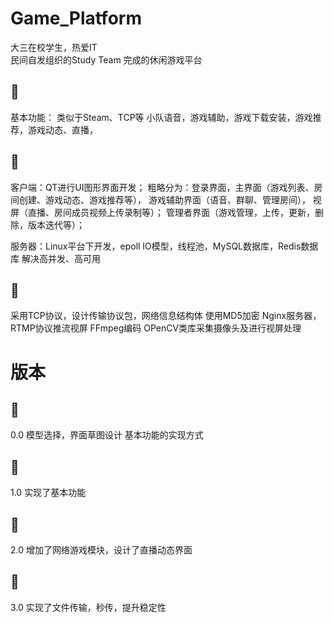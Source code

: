 # Game_Platform
大三在校学生，热爱IT  
民间自发组织的Study Team 完成的休闲游戏平台

## :ghost:
基本功能： 类似于Steam、TCP等
小队语音，游戏辅助，游戏下载安装，游戏推荐，游戏动态、直播，
## :ghost:
客户端：QT进行UI图形界面开发；
粗略分为：登录界面，主界面（游戏列表、房间创建、游戏动态、游戏推荐等），
         游戏辅助界面（语音、群聊、管理房间），
         视屏（直播、房间成员视频上传录制等）；
         管理者界面（游戏管理，上传，更新，删除，版本迭代等）；

服务器：Linux平台下开发，epoll IO模型，线程池，MySQL数据库，Redis数据库
       解决高并发、高可用
 ## :ghost:  
采用TCP协议，设计传输协议包，网络信息结构体
使用MD5加密
Nginx服务器，RTMP协议推流视屏
FFmpeg编码
OPenCV类库采集摄像头及进行视屏处理

# 版本
## :ghost:
0.0 
模型选择，界面草图设计
基本功能的实现方式
## :ghost:
1.0
实现了基本功能
## :ghost:
2.0
增加了网络游戏模块，设计了直播动态界面
## :ghost:
3.0
实现了文件传输，秒传，提升稳定性
